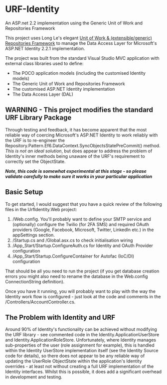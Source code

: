 # URF-Identity
An ASP.net 2.2 implementation using the Generic Unit of Work and Repositories Framework

This project uses Long Le's elegant [Unit of Work & (extensible/generic) Repositories Framework](http://genericunitofworkandrepositories.codeplex.com/) to manage the Data Access Layer for Microsoft's ASP.NET Identity 2.2.1 implementation.

The project was built from the standard Visual Studio MVC application with external class libraries used to define:

* The POCO application models (including the customised Identity models)
* The Generic Unit of Work and Repositories Framework
* The customised ASP.NET Identity implementation
* The Data Access Layer (DAL)

## WARNING - This project modifies the standard URF Library Package
Through testing and feedback, it has become apparent that the most reliable way of coercing Microsoft's ASP.NET Identity to work reliably with the URF is to re-engineer the Repository.Pattern.Ef6.DataContext.SyncObjectsStatePreCommit() method.  *This is not an ideal solution*, but does appear to address the problem of Identity's inner methods being unaware of the URF's requirement to correctly set the ObjectState.

***Note, this code is somewhat experimental at this stage - so please validate carefully to make sure it works in your particular application***

## Basic Setup

To get started, I would suggest that you have a quick review of the following files in the UrfIdentity.Web project:

1. /Web.config.  You'll probably want to define your SMTP service and (optionally) configure the Twilio (for 2FA SMS) and required OAuth providers (Google, Facebook, Microsoft, Twitter, LinkedIn etc.) in the appSettings section.
2. /Startup.cs and /Global.asx.cs to check initialisation wiring
3. /App_Start/Startup.ConfigureAuth.cs for Identity and OAuth Provider configuration
4. /App_Start/Startup.ConfigureContainer for Autofac (IoC/DI) configuration

That should be all you need to run the project (if you get database creation errors you might also need to rename the database in the Web.config ConnectionString definition).

Once you have it running, you will probably want to play with the way the Identity work flow is configured - just look at the code and comments in the /Controllers/AccountController.cs.


## The Problem with Identity and URF
Around 90% of Identity's functionality can be achieved without modifying the URF library - see commented code in the Identity.ApplicationUserStore and Identity.ApplicationRoleStore.  Unfortunately, where Identity manages sub-properties of the user (role assignment for example), this is handled within the Identity UserStore implementation itself (see the Identity Source code for details), so there does not appear to be any reliable way of updating the UserRole ObjectState within the application's Identity overrides - at least not without creating a full URF implementation of the Identity interfaces.  Whilst this is possible, it does add a significant overhead in development and testing.